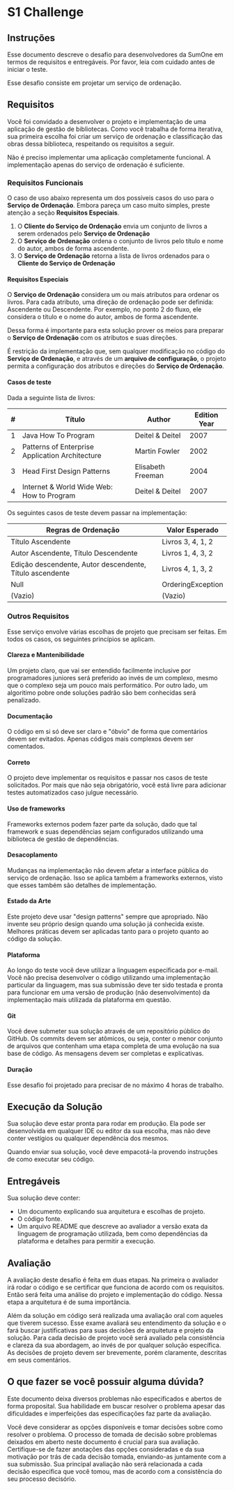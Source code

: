 # S1 Challenge

## Instruções

Esse documento descreve o desafio para desenvolvedores da SumOne em termos de
requisitos e entregáveis. Por favor, leia com cuidado antes de iniciar o teste.

Esse desafio consiste em projetar um serviço de ordenação.

## Requisitos

Você foi convidado a desenvolver o projeto e implementação de uma aplicação de
gestão de bibliotecas. Como você trabalha de forma iterativa, sua primeira
escolha foi criar um serviço de ordenação e classificação das obras dessa
biblioteca, respeitando os requisitos a seguir.

Não é preciso implementar uma aplicação completamente funcional. A
implementação apenas do serviço de ordenação é suficiente.

### Requisitos Funcionais

O caso de uso abaixo representa um dos possíveis casos do uso para o **Serviço
de Ordenação**. Embora pareça um caso muito simples, preste atenção a seção
**Requisitos Especiais**.

1. O **Cliente do Serviço de Ordenação** envia um conjunto de livros a serem
   ordenados pelo **Serviço de Ordenação**
2. O **Serviço de Ordenação** ordena o conjunto de livros pelo título e nome do
   autor, ambos de forma ascendente.
3. O **Serviço de Ordenação** retorna a lista de livros ordenados para o
   **Cliente do Serviço de Ordenação**

#### Requisitos Especiais

O **Serviço de Ordenação** considera um ou mais atributos para ordenar os
livros. Para cada atributo, uma direção de ordenação pode ser definida:
Ascendente ou Descendente. Por exemplo, no ponto 2 do fluxo, ele considera o
título e o nome do autor, ambos de forma ascendente.

Dessa forma é importante para esta solução prover os meios para preparar o
**Serviço de Ordenação** com os atributos e suas direções.

É restrição da implementação que, sem qualquer modificação no código do **Serviço
de Ordenação**, e através de um **arquivo de configuração**, o projeto permita 
a configuração dos atributos e direções do **Serviço de Ordenação**.

#### Casos de teste

Dada a seguinte lista de livros:

| #   | Título                                          | Author            | Edition Year |
| --- | ----------------------------------------------- | ----------------- | ------------ |
| 1   | Java How To Program                             | Deitel & Deitel   | 2007         |
| 2   | Patterns of Enterprise Application Architecture | Martin Fowler     | 2002         |
| 3   | Head First Design Patterns                      | Elisabeth Freeman | 2004         |
| 4   | Internet & World Wide Web: How to Program       | Deitel & Deitel   | 2007         |


Os seguintes casos de teste devem passar na implementação:

| Regras de Ordenação                                      | Valor Esperado    |
| -------------------------------------------------------- | ----------------- |
| Título Ascendente                                        | Livros 3, 4, 1, 2 |
| Autor Ascendente, Título Descendente                     | Livros 1, 4, 3, 2 |
| Edição descendente, Autor descendente, Título ascendente | Livros 4, 1, 3, 2 |
| Null                                                     | OrderingException |
| (Vazio)                                                  | (Vazio)           |


### Outros Requisitos

Esse serviço envolve várias escolhas de projeto que precisam ser feitas. Em
todos os casos, os seguintes princípios se aplicam.

#### Clareza e Mantenibilidade

Um projeto claro, que vai ser entendido facilmente inclusive por programadores
juniores será preferido ao invés de um complexo, mesmo que o complexo seja um
pouco mais performático. Por outro lado, um algoritimo pobre onde soluções
padrão são bem conhecidas será penalizado.

#### Documentação

O código em si só deve ser claro e "óbvio" de forma que comentários devem ser
evitados. Apenas códigos mais complexos devem ser comentados.

#### Correto

O projeto deve implementar os requisitos e passar nos casos de teste
solicitados. Por mais que não seja obrigatório, você está livre para adicionar
testes automatizados caso julgue necessário.

#### Uso de frameworks

Frameworks externos podem fazer parte da solução, dado que tal framework e suas
dependências sejam configurados utilizando uma biblioteca de gestão de
dependências.

#### Desacoplamento

Mudanças na implementação não devem afetar a interface pública do serviço de
ordenação. Isso se aplica também a frameworks externos, visto que esses também
são detalhes de implementação.

#### Estado da Arte

Este projeto deve usar "design patterns" sempre que apropriado. Não invente seu
próprio design quando uma solução já conhecida existe. Melhores práticas devem
ser aplicadas tanto para o projeto quanto ao código da solução.

#### Plataforma

Ao longo do teste você deve utilizar a linguagem especificada por e-mail. Você
não precisa desenvolver o código utilizando uma implementação particular da
linguagem, mas sua submissão deve ter sido testada e pronta para funcionar em
uma versão de produção (não desenvolvimento) da implementação mais utilizada da
plataforma em questão.

#### Git

Você deve submeter sua solução através de um repositório público do GitHub. Os
commits devem ser atômicos, ou seja, conter o menor conjunto de arquivos que
contenham uma etapa completa de uma evolução na sua base de código. As mensagens
devem ser completas e explicativas.

#### Duração

Esse desafio foi projetado para precisar de no máximo 4 horas de trabalho.

## Execução da Solução

Sua solução deve estar pronta para rodar em produção. Ela pode ser desenvolvida
em qualquer IDE ou editor da sua escolha, mas não deve conter vestígios ou
qualquer dependência dos mesmos.

Quando enviar sua solução, você deve empacotá-la provendo instruções de como
executar seu código.

## Entregáveis

Sua solução deve conter:

* Um documento explicando sua arquitetura e escolhas de projeto.
* O código fonte.
* Um arquivo README que descreve ao avaliador a versão exata da linguagem de
  programação utilizada, bem como dependências da plataforma e detalhes para
  permitir a execução.

## Avaliação

A avaliação deste desafio é feita em duas etapas. Na primeira o avaliador irá
rodar o código e se certificar que funciona de acordo com os requisitos. Então
será feita uma análise do projeto e implementação do código. Nessa etapa a
arquitetura é de suma importância.

Além da solução em código será realizada uma avaliação oral com aqueles que
tiverem sucesso. Esse exame avaliará seu entendimento da solução e o fará buscar
justificativas para suas decisões de arquitetura e projeto da solução. Para cada decisão
de projeto você será avaliado pela consistência e clareza da sua abordagem, ao
invés de por qualquer solução específica. As decisões de projeto devem ser
brevemente, porém claramente, descritas em seus comentários.

## O que fazer se você possuir alguma dúvida?

Este documento deixa diversos problemas não especificados e abertos de forma
proposital. Sua habilidade em buscar resolver o problema apesar das dificuldades
e imperfeições das especificações faz parte da avaliação.

Você deve considerar as opções disponíveis e tomar decisões sobre como resolver
o problema. O processo de tomada de decisão sobre problemas deixados em aberto
neste documento é crucial para sua avaliação. Certifique-se de fazer anotações
das opções consideradas e da sua motivação por trás de cada decisão tomada,
enviando-as juntamente com a sua submissão. Sua principal avaliação não será
relacionada a cada decisão especifica que você tomou, mas de acordo com a
consistência do seu processo decisório.

